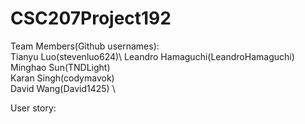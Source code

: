 # CSC207Project192
Team Members(Github usernames):\
Tianyu Luo(stevenluo624)\ 
Leandro Hamaguchi(LeandroHamaguchi)\
Minghao Sun(TNDLight) \
Karan Singh(codymavok)\
David Wang(David1425) \

User story: 

